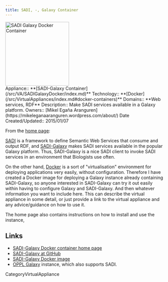 ```yaml
---
title: SADI, -, Galaxy Container
---
```

<div class='center'>
<a href='https://mikeleganaaranguren.wordpress.com/2015/01/07/docker-image-for-sadi-galaxy/'><img src='/SADIGalaxyWelcome.png' alt='SADI Galaxy Docker Container' height="200" /></a>
</div>





<div class='dictbox'>
 Appliance:: **[SADI-Galaxy Container](/src/VA/SADIGalaxyDocker/index.md)**
 Technology:: **[Docker](/src/VirtualAppliances/index.md#docker-containers)**
 Domains:: **Web services, RDF** 
 Description:: Make SADI services available in a Galaxy platform. 
 Owners:: [Mikel Egaña Aranguren](https://mikeleganaaranguren.wordpress.com/about/)
 Date Created/Updated:: 2015/01/07
</div>

From the [home page](https://mikeleganaaranguren.wordpress.com/2015/01/07/docker-image-for-sadi-galaxy/):

<div class='indent'>

[SADI](http://sadiframework.org/content/about-sadi/) is a framework to define Semantic Web Services that consume and output RDF, and [SADI-Galaxy](https://github.com/mikel-egana-aranguren/SADI-Galaxy) makes SADI services available in the popular Galaxy platform. Thus, SADI-Galaxy is a nice SADI client to invoke SADI services in an environment that Biologists use often.

On the other hand, [Docker](http://www.docker.com/whatisdocker/) is a sort of "virtualisation" environment for deploying applications very easily, without configuration. Therefore I have created a Docker image for deploying a Galaxy instance already containing SADI-Galaxy, so anyone interested in SADI-Galaxy can try it out easily within having to configure Galaxy and SADI-Galaxy.
And then whatever information you want to include here.  This can describe the virtual appliance in some detail, or just provide a link to the virtual appliance and any advice/guidance on how to use it.  
</div>

The home page also contains instructions on how to install and use the instance, 

## Links

* [SADI-Galaxy Docker container home page](https://mikeleganaaranguren.wordpress.com/2015/01/07/docker-image-for-sadi-galaxy/)
* [SADI-Galaxy at GitHub](https://github.com/mikel-egana-aranguren/SADI-Galaxy)
* [SADI-Galaxy Docker image](https://registry.hub.docker.com/u/mikeleganaaranguren/sadi-galaxy)
* [OPPL Galaxy](/src/PublicGalaxyServers/index.md#oppl-galaxy) instance, which also supports SADI.

CategoryVirtualAppliance
